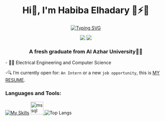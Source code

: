 <h1 align="center">Hi👋, I'm Habiba Elhadary 🤗⚡🌱 </h1>
<p align="center">
<a href="https://git.io/typing-svg"><img src="https://readme-typing-svg.herokuapp.com?font=Fira+Code&size=15&pause=1000&color=778899&width=1000&lines=I'm+Habiba+%2C+A+passionate+Software+Engineer+,+Data+Analysis+,+Machinelearning+and+Deeplearning+(+NLP+and+CV+);I+always+have+a+passion+for+problem_solving+and+learning" alt="Typing SVG" /></a>
</p>
<p align="center">
    <a href="https://twitter.com/HabibaElhadary3"><img src="https://img.shields.io/badge/twitter-%231FA1F1?style=flat&logo=twitter&logoColor=white"/></a>
    <a href="https://www.linkedin.com/in/habiba-elhadary-8b6b9a195"><img src="https://img.shields.io/badge/linkedin-%230177B5?style=flat&logo=linkedin&logoColor=white"/></a>
  </p>
<h3 align="center">A fresh graduate from  Al Azhar University👩‍🎓</h3>
- 👩‍💻 Electrical Engineering and Computer Science

-🔍 I’m currently open for: `An Intern` or a new `job opportunity`, this is [MY RESUME](https://drive.google.com/file/d/179x4sAn7WV26kBlZ6Jhrb0BcF8drq3vs/view?usp=sharing).
<h3 align="left">Languages and Tools:</h3>

[![My Skills](https://skillicons.dev/icons?i=java,cpp,py,github,html,css,postman,stackoverflow,selenium,flask)](https://skillicons.dev)
<a href="https://www.microsoft.com/en-us/sql-server" target="_blank" rel="noreferrer"> <img src="https://www.svgrepo.com/show/303229/microsoft-sql-server-logo.svg" alt="mssql" width="40" height="40"/> </a>
 ![Top Langs](https://github-readme-stats.vercel.app/api/top-langs/?username=habibaelhadary&hide=python&theme=night)
  
